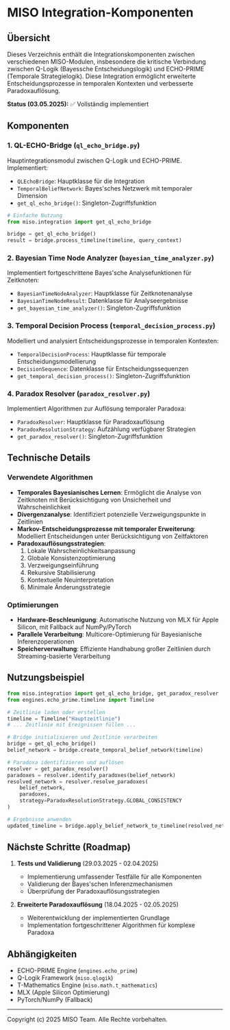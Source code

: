 # MISO Integration-Komponenten

## Übersicht

Dieses Verzeichnis enthält die Integrationskomponenten zwischen verschiedenen MISO-Modulen, insbesondere die kritische Verbindung zwischen Q-Logik (Bayessche Entscheidungslogik) und ECHO-PRIME (Temporale Strategielogik). Diese Integration ermöglicht erweiterte Entscheidungsprozesse in temporalen Kontexten und verbesserte Paradoxauflösung.

**Status (03.05.2025):** ✅ Vollständig implementiert

## Komponenten

### 1. QL-ECHO-Bridge (`ql_echo_bridge.py`)

Hauptintegrationsmodul zwischen Q-Logik und ECHO-PRIME. Implementiert:

- `QLEchoBridge`: Hauptklasse für die Integration
- `TemporalBeliefNetwork`: Bayes'sches Netzwerk mit temporaler Dimension
- `get_ql_echo_bridge()`: Singleton-Zugriffsfunktion

```python
# Einfache Nutzung
from miso.integration import get_ql_echo_bridge

bridge = get_ql_echo_bridge()
result = bridge.process_timeline(timeline, query_context)
```

### 2. Bayesian Time Node Analyzer (`bayesian_time_analyzer.py`)

Implementiert fortgeschrittene Bayes'sche Analysefunktionen für Zeitknoten:

- `BayesianTimeNodeAnalyzer`: Hauptklasse für Zeitknotenanalyse
- `BayesianTimeNodeResult`: Datenklasse für Analyseergebnisse
- `get_bayesian_time_analyzer()`: Singleton-Zugriffsfunktion

### 3. Temporal Decision Process (`temporal_decision_process.py`)

Modelliert und analysiert Entscheidungsprozesse in temporalen Kontexten:

- `TemporalDecisionProcess`: Hauptklasse für temporale Entscheidungsmodellierung
- `DecisionSequence`: Datenklasse für Entscheidungssequenzen
- `get_temporal_decision_process()`: Singleton-Zugriffsfunktion

### 4. Paradox Resolver (`paradox_resolver.py`)

Implementiert Algorithmen zur Auflösung temporaler Paradoxa:

- `ParadoxResolver`: Hauptklasse für Paradoxauflösung
- `ParadoxResolutionStrategy`: Aufzählung verfügbarer Strategien
- `get_paradox_resolver()`: Singleton-Zugriffsfunktion

## Technische Details

### Verwendete Algorithmen

- **Temporales Bayesianisches Lernen**: Ermöglicht die Analyse von Zeitknoten mit Berücksichtigung von Unsicherheit und Wahrscheinlichkeit
- **Divergenzanalyse**: Identifiziert potenzielle Verzweigungspunkte in Zeitlinien
- **Markov-Entscheidungsprozesse mit temporaler Erweiterung**: Modelliert Entscheidungen unter Berücksichtigung von Zeitfaktoren
- **Paradoxauflösungsstrategien**:
  1. Lokale Wahrscheinlichkeitsanpassung
  2. Globale Konsistenzoptimierung
  3. Verzweigungseinführung
  4. Rekursive Stabilisierung
  5. Kontextuelle Neuinterpretation
  6. Minimale Änderungsstrategie

### Optimierungen

- **Hardware-Beschleunigung**: Automatische Nutzung von MLX für Apple Silicon, mit Fallback auf NumPy/PyTorch
- **Parallele Verarbeitung**: Multicore-Optimierung für Bayesianische Inferenzoperationen
- **Speicherverwaltung**: Effiziente Handhabung großer Zeitlinien durch Streaming-basierte Verarbeitung

## Nutzungsbeispiel

```python
from miso.integration import get_ql_echo_bridge, get_paradox_resolver
from engines.echo_prime.timeline import Timeline

# Zeitlinie laden oder erstellen
timeline = Timeline("Hauptzeitlinie")
# ... Zeitlinie mit Ereignissen füllen ...

# Bridge initialisieren und Zeitlinie verarbeiten
bridge = get_ql_echo_bridge()
belief_network = bridge.create_temporal_belief_network(timeline)

# Paradoxa identifizieren und auflösen
resolver = get_paradox_resolver()
paradoxes = resolver.identify_paradoxes(belief_network)
resolved_network = resolver.resolve_paradoxes(
    belief_network, 
    paradoxes, 
    strategy=ParadoxResolutionStrategy.GLOBAL_CONSISTENCY
)

# Ergebnisse anwenden
updated_timeline = bridge.apply_belief_network_to_timeline(resolved_network, timeline)
```

## Nächste Schritte (Roadmap)

1. **Tests und Validierung** (29.03.2025 - 02.04.2025)
   - Implementierung umfassender Testfälle für alle Komponenten
   - Validierung der Bayes'schen Inferenzmechanismen
   - Überprüfung der Paradoxauflösungsstrategien

2. **Erweiterte Paradoxauflösung** (18.04.2025 - 02.05.2025)
   - Weiterentwicklung der implementierten Grundlage
   - Implementation fortgeschrittener Algorithmen für komplexe Paradoxa

## Abhängigkeiten

- ECHO-PRIME Engine (`engines.echo_prime`)
- Q-Logik Framework (`miso.qlogik`)
- T-Mathematics Engine (`miso.math.t_mathematics`)
- MLX (Apple Silicon Optimierung)
- PyTorch/NumPy (Fallback)

---

Copyright (c) 2025 MISO Team. Alle Rechte vorbehalten.
